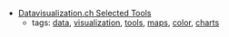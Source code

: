 * [Datavisualization.ch Selected Tools](http://selection.datavisualization.ch/)
    * tags: [data](../tags/data.md), [visualization](../tags/visualization.md), [tools](../tags/tools.md), [maps](../tags/maps.md), [color](../tags/color.md), [charts](../tags/charts.md)
